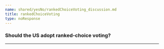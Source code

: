 ```yaml
---
name: shared/yesNo/rankedChoiceVoting_discussion.md
title: rankedChoiceVoting
type: noResponse
---
```


### Should the US adopt ranked-choice voting?

---

